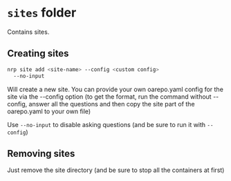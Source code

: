 # `sites` folder

Contains sites. 

## Creating sites

```bash
nrp site add <site-name> --config <custom config>
  --no-input
```

Will create a new site. You can provide your own oarepo.yaml
config for the site via the --config option (to get the format,
run the command without --config, answer all the questions
and then copy the site part of the oarepo.yaml to your own file)

Use `--no-input` to disable asking questions (and be sure to
run it with `--config`)

## Removing sites

Just remove the site directory (and be sure to stop all 
the containers at first)

